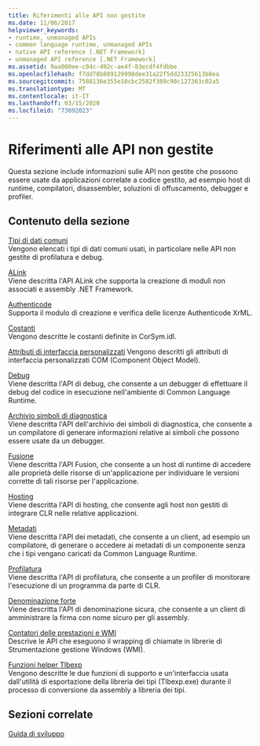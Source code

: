 ```yaml
---
title: Riferimenti alle API non gestite
ms.date: 11/06/2017
helpviewer_keywords:
- runtime, unmanaged APIs
- common language runtime, unmanaged APIs
- native API reference [.NET Framework]
- unmanaged API reference [.NET Framework]
ms.assetid: 9aa000ee-c04c-492c-ae4f-83ecdf4fdbbe
ms.openlocfilehash: f7dd78b889129998dee31a22f5dd23325613b8ea
ms.sourcegitcommit: 7588136e355e10cbc2582f389c90c127363c02a5
ms.translationtype: MT
ms.contentlocale: it-IT
ms.lasthandoff: 03/15/2020
ms.locfileid: "73092023"
---
```

# <a name="unmanaged-api-reference"></a>Riferimenti alle API non gestite
Questa sezione include informazioni sulle API non gestite che possono essere usate da applicazioni correlate a codice gestito, ad esempio host di runtime, compilatori, disassembler, soluzioni di offuscamento, debugger e profiler.  
  
## <a name="in-this-section"></a>Contenuto della sezione  
 [Tipi di dati comuni](common-data-types-unmanaged-api-reference.md)  
 Vengono elencati i tipi di dati comuni usati, in particolare nelle API non gestite di profilatura e debug.  
  
 [ALink](./alink/index.md)  
 Viene descritta l'API ALink che supporta la creazione di moduli non associati e assembly .NET Framework.  
  
 [Authenticode](./authenticode/index.md)  
 Supporta il modulo di creazione e verifica delle licenze Authenticode XrML.  
  
 [Costanti](constants-unmanaged-api-reference.md)  
 Vengono descritte le costanti definite in CorSym.idl.  
  
 [Attributi di interfaccia personalizzati](https://docs.microsoft.com/previous-versions/dotnet/netframework-4.0/ms231946(v=vs.100))  
 Vengono descritti gli attributi di interfaccia personalizzati COM (Component Object Model).  
  
 [Debug](./debugging/index.md)  
 Viene descritta l'API di debug, che consente a un debugger di effettuare il debug del codice in esecuzione nell'ambiente di Common Language Runtime.  
  
 [Archivio simboli di diagnostica](./diagnostics/index.md)  
 Viene descritta l'API dell'archivio dei simboli di diagnostica, che consente a un compilatore di generare informazioni relative ai simboli che possono essere usate da un debugger.  
  
 [Fusione](./fusion/index.md)  
 Viene descritta l'API Fusion, che consente a un host di runtime di accedere alle proprietà delle risorse di un'applicazione per individuare le versioni corrette di tali risorse per l'applicazione.  
  
 [Hosting](./hosting/index.md)  
 Viene descritta l'API di hosting, che consente agli host non gestiti di integrare CLR nelle relative applicazioni.  
  
 [Metadati](./metadata/index.md)  
 Viene descritta l'API dei metadati, che consente a un client, ad esempio un compilatore, di generare o accedere ai metadati di un componente senza che i tipi vengano caricati da Common Language Runtime.  
  
 [Profilatura](./profiling/index.md)  
 Viene descritta l'API di profilatura, che consente a un profiler di monitorare l'esecuzione di un programma da parte di CLR.  
  
 [Denominazione forte](./strong-naming/index.md)  
 Viene descritta l'API di denominazione sicura, che consente a un client di amministrare la firma con nome sicuro per gli assembly.  

 [Contatori delle prestazioni e WMI](wmi/index.md)  
 Descrive le API che eseguono il wrapping di chiamate in librerie di Strumentazione gestione Windows (WMI).
  
 [Funzioni helper Tlbexp](./tlbexp/index.md)  
 Vengono descritte le due funzioni di supporto e un'interfaccia usata dall'utilità di esportazione della libreria dei tipi (Tlbexp.exe) durante il processo di conversione da assembly a libreria dei tipi.  
  
## <a name="related-sections"></a>Sezioni correlate  
 [Guida di sviluppo](../../../docs/framework/development-guide.md)  
